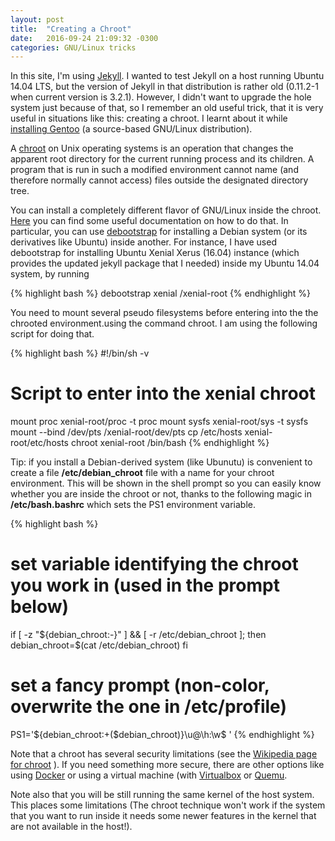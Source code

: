 ```yaml
---
layout: post
title:  "Creating a Chroot"
date:   2016-09-24 21:09:32 -0300
categories: GNU/Linux tricks
---
```


In this site, I'm using [Jekyll](https://jekyllrb.com/). I wanted to test 
Jekyll on a host running Ubuntu 14.04 LTS, but the version of Jekyll in 
that distribution is rather old (0.11.2-1 when current version is 3.2.1).
However, I didn't want to upgrade the hole system just because of that, so I
remember an old useful trick, that it is very useful in situations like this: 
creating a chroot. I learnt about it while
[installing Gentoo](https://wiki.gentoo.org/wiki/Handbook:AMD64/Installation/Base)
(a source-based GNU/Linux distribution).

A [chroot](https://en.wikipedia.org/wiki/Chroot) on Unix operating systems is an operation that changes the apparent 
root directory for the current running process and its children. 
A program that is run in such a modified environment cannot name (and therefore 
normally cannot access) files outside the designated directory tree. 

You can install a completely different flavor of GNU/Linux inside the chroot.
[Here](https://wiki.debian.org/chroot) you can find some useful
documentation on how to do that. In particular, you can use
[debootstrap](https://www.debian.org/releases/stable/amd64/apds03.html.en)
for installing a Debian system (or its derivatives like Ubuntu) inside
another. For instance, I have used debootstrap for installing  Ubuntu 
Xenial Xerus (16.04) instance (which provides the updated jekyll package
that I needed) inside my Ubuntu 14.04 system, by running

{% highlight bash %}
debootstrap xenial /xenial-root
{% endhighlight %}

You need to mount several pseudo filesystems before entering into the 
the chrooted environment.using the command chroot. I am using the following
script for doing that.

{% highlight bash %}
#!/bin/sh -v
# Script to enter into the xenial chroot
mount proc xenial-root/proc -t proc
mount sysfs xenial-root/sys -t sysfs
mount --bind /dev/pts /xenial-root/dev/pts
cp /etc/hosts xenial-root/etc/hosts
chroot xenial-root /bin/bash
{% endhighlight %}

Tip: if you install a Debian-derived system (like Ubunutu) is convenient to
create a file **/etc/debian_chroot** file with a name for your chroot
environment. This will be shown in the shell prompt so you can easily know
whether you are inside the chroot or not, thanks to the following
magic in **/etc/bash.bashrc** which sets the PS1 environment variable.

{% highlight bash %}
# set variable identifying the chroot you work in (used in the prompt below)
if [ -z "${debian_chroot:-}" ] && [ -r /etc/debian_chroot ]; then
    debian_chroot=$(cat /etc/debian_chroot)
fi

# set a fancy prompt (non-color, overwrite the one in /etc/profile)
PS1='${debian_chroot:+($debian_chroot)}\u@\h:\w\$ '
{% endhighlight %}

Note that a chroot has several security limitations (see the [Wikipedia page
for chroot](https://en.wikipedia.org/wiki/Chroot) ). If you need something
more secure, there are other options like using
[Docker](https://www.docker.com/) or using a virtual machine (with
[Virtualbox](https://www.virtualbox.org/) or
[Quemu](http://wiki.qemu.org/Main_Page).

Note also that you will be still running the same kernel of the host system.
This places some limitations (The chroot technique won't work if the system 
that you want to run inside it needs some newer features in the kernel that
are not available in the host!).



 
